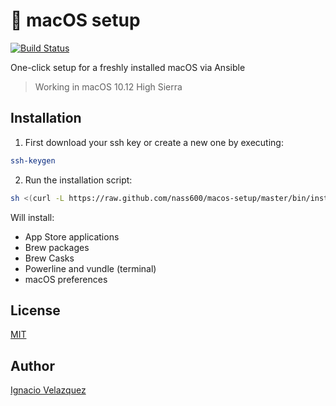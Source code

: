 #  macOS setup

[![Build Status](https://travis-ci.org/nass600/macos-setup.svg?branch=master)](https://travis-ci.org/nass600/macos-setup)

One-click setup for a freshly installed macOS via Ansible

> Working in macOS 10.12 High Sierra

## Installation

1. First download your ssh key or create a new one by executing:

  ```bash
  ssh-keygen
  ```

2. Run the installation script:

  ```bash
  sh <(curl -L https://raw.github.com/nass600/macos-setup/master/bin/install)
  ```

Will install:

+ App Store applications
+ Brew packages
+ Brew Casks
+ Powerline and vundle (terminal)
+ macOS preferences

## License

[MIT](LICENSE)

## Author

[Ignacio Velazquez](http://ignaciovelazquez.es)

